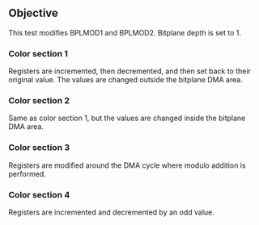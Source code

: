 ## Objective

This test modifies BPLMOD1 and BPLMOD2. Bitplane depth is set to 1.


### Color section 1

Registers are incremented, then decremented, and then set back to their original value.
The values are changed outside the bitplane DMA area.

### Color section 2

Same as color section 1, but the values are changed inside the bitplane DMA area.

### Color section 3

Registers are modified around the DMA cycle where modulo addition is performed.

### Color section 4

Registers are incremented and decremented by an odd value. 



